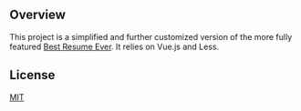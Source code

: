 ## Overview

This project is a simplified and further customized version of the more fully featured [Best Resume Ever](https://github.com/salomonelli/best-resume-ever). It relies on Vue.js and Less.

## License

[MIT](https://github.com/salomonelli/best-resume-ever/blob/master/LICENCE.md)
